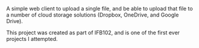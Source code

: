 A simple web client to upload a single file, and be able to upload that file to a number of cloud storage solutions (Dropbox, OneDrive, and Google Drive).

This project was created as part of IFB102, and is one of the first ever projects I attempted.
